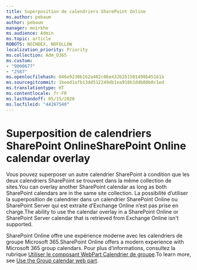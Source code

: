 ```yaml
---
title: Superposition de calendriers SharePoint Online
ms.author: pebaum
author: pebaum
manager: mnirkhe
ms.audience: Admin
ms.topic: article
ROBOTS: NOINDEX, NOFOLLOW
localization_priority: Priority
ms.collection: Adm_O365
ms.custom:
- "9000677"
- "2587"
ms.openlocfilehash: 046e9230b162a402c06e432b2b1501490b45161b
ms.sourcegitcommit: 1beed1afb13dd512249db1ea918b1ddb00b0c1ed
ms.translationtype: HT
ms.contentlocale: fr-FR
ms.lasthandoff: 05/15/2020
ms.locfileid: "44267540"
---
```

# <a name="sharepoint-online-calendar-overlay"></a><span data-ttu-id="d402b-102">Superposition de calendriers SharePoint Online</span><span class="sxs-lookup"><span data-stu-id="d402b-102">SharePoint Online calendar overlay</span></span>

<span data-ttu-id="d402b-103">Vous pouvez superposer un autre calendrier SharePoint à condition que les deux calendriers SharePoint se trouvent dans la même collection de sites.</span><span class="sxs-lookup"><span data-stu-id="d402b-103">You can overlay another SharePoint calendar as long as both SharePoint calendars are in the same site collection.</span></span> <span data-ttu-id="d402b-104">La possibilité d’utiliser la superposition de calendrier dans un calendrier SharePoint Online ou SharePoint Server qui est extraite d’Exchange Online n’est pas prise en charge.</span><span class="sxs-lookup"><span data-stu-id="d402b-104">The ability to use the calendar overlay in a SharePoint Online or SharePoint Server calendar that is retrieved from Exchange Online isn't supported.</span></span>

<span data-ttu-id="d402b-105">SharePoint Online offre une expérience moderne avec les calendriers de groupe Microsoft 365.</span><span class="sxs-lookup"><span data-stu-id="d402b-105">SharePoint Online offers a modern experience with Microsoft 365 group calendars.</span></span> <span data-ttu-id="d402b-106">Pour plus d’informations, consultez la rubrique [Utiliser le composant WebPart Calendrier de groupe](https://support.microsoft.com/fr-FR/office/use-the-group-calendar-web-part-eaf3c04d-5699-48cb-8b5e-3caa887d51ce).</span><span class="sxs-lookup"><span data-stu-id="d402b-106">To learn more, see [Use the Group calendar web part](https://support.microsoft.com/fr-FR/office/use-the-group-calendar-web-part-eaf3c04d-5699-48cb-8b5e-3caa887d51ce).</span></span>
